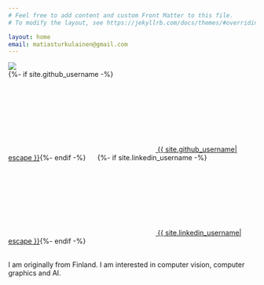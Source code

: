 ```yaml
---
# Feel free to add content and custom Front Matter to this file.
# To modify the layout, see https://jekyllrb.com/docs/themes/#overriding-theme-defaults

layout: home
email: matiasturkulainen@gmail.com
---
```

  <div class="row">
    <div class = "column">
      <img src="../assets/images/me-crop.jpg" class="profile-image">
    </div>
    <div class = "column">
      <div class = "center">
            {%- if site.github_username -%}<a href="https://github.com/{{ site.github_username| cgi_escape | escape }}"><svg class="svg-icon"><use xlink:href="{{ '/assets/minima-social-icons.svg#github' | relative_url }}"></use></svg> <span class="username">{{ site.github_username| escape }}</span></a>{%- endif -%}
            &nbsp;&nbsp;&nbsp;&nbsp;
            {%- if site.linkedin_username -%}<a href="https://www.linkedin.com/in/{{ site.linkedin_username| cgi_escape | escape }}"><svg class="svg-icon"><use xlink:href="{{ '/assets/minima-social-icons.svg#linkedin' | relative_url }}"></use></svg> <span class="username">{{ site.linkedin_username| escape }}</span></a>{%- endif -%}
        </div>
        <br>
      <p class = "right">
          I am originally from Finland. I am interested in computer vision, computer graphics and AI. 
      </p>
    </div>
  </div>
